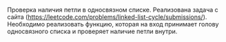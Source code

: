 Проверка наличия петли в односвязном списке.
Реализована задача с сайта (https://leetcode.com/problems/linked-list-cycle/submissions/).
Необходимо реализовать функцию, которая на вход принимает голову односвязного списка и проверяет наличие петли внутри.
